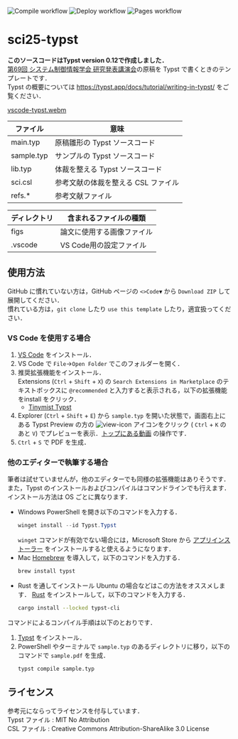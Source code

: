![Compile workflow](https://github.com/kimushun1101/sci25-typst/actions/workflows/compile.yml/badge.svg)
![Deploy workflow](https://github.com/kimushun1101/sci25-typst/actions/workflows/release.yml/badge.svg)
![Pages workflow](https://github.com/kimushun1101/sci25-typst/actions/workflows/gh-pages.yml/badge.svg)

# sci25-typst

**このソースコードはTypst version 0.12で作成しました．**  
[第69回 システム制御情報学会 研究発表講演会](https://sci25.iscie.or.jp/)の原稿を Typst で書くときのテンプレートです．  
Typst の概要については https://typst.app/docs/tutorial/writing-in-typst/ をご覧ください．  

[vscode-typst.webm](https://github.com/kimushun1101/typst-jp-conf-template/assets/13430937/f227b85b-0266-417b-a24a-54f28f9a71b8)


| ファイル     | 意味                           |
| ---------- | ------------------------------ |
| main.typ   | 原稿雛形の Typst ソースコード      |
| sample.typ | サンプルの Typst ソースコード      |
| lib.typ    | 体裁を整える Typst ソースコード    |
| sci.csl    | 参考文献の体裁を整える CSL ファイル |
| refs.*     | 参考文献ファイル                  |


| ディレクトリ    | 含まれるファイルの種類          |
| ------------- | --------------------------- |
| figs          | 論文に使用する画像ファイル      |
| .vscode       | VS Code用の設定ファイル       |


## 使用方法
GitHub に慣れていない方は，GitHub ページの `<>Code▼` から `Download ZIP` して展開してください．  
慣れている方は，`git clone` したり `use this template` したり，適宜扱ってください．

### VS Code を使用する場合
1. [VS Code](https://code.visualstudio.com/) をインストール．
2. VS Code で `File`→`Open Folder` でこのフォルダーを開く．  
3. 推奨拡張機能をインストール．  
  Extensions (`Ctrl` + `Shift` + `X`) の `Search Extensions in Marketplace` のテキストボックスに `@recommended` と入力すると表示される，以下の拡張機能をinstall をクリック．  
    - [Tinymist Typst](https://marketplace.visualstudio.com/items?itemName=myriad-dreamin.tinymist)
4. Explorer (`Ctrl` + `Shift` + `E`) から `sample.typ` を開いた状態で，画面右上にある Typst Preview の方の ![view-icon](https://github.com/kimushun1101/typst-jp-conf-template/assets/13430937/a44c52cb-d23a-4fdb-ac9f-dc2b47deb40a) アイコンをクリック (
 `Ctrl` + `K` のあと `V`) でプレビューを表示．[トップにある動画](#sci25-typst) の操作です．
5. `Ctrl` + `S` で PDF を生成．

### 他のエディターで執筆する場合

筆者は試せていませんが，他のエディターでも同様の拡張機能はありそうです．  
また，Typst のインストールおよびコンパイルはコマンドラインでも行えます．  
インストール方法は OS ごとに異なります．
- Windows
  PowerShell を開き以下のコマンドを入力する．
  ```powershell
  winget install --id Typst.Typst
  ```
  `winget` コマンドが有効でない場合には，Microsoft Store から [アプリインストーラー](https://apps.microsoft.com/detail/9nblggh4nns1) をインストールすると使えるようになります．
- Mac
  [Homebrew](https://brew.sh/ja/) を導入して，以下のコマンドを入力する．
  ```sh
  brew install typst
  ```
- Rust を通してインストール
  Ubuntu の場合などはこの方法をオススメします．
  [Rust](https://www.rust-lang.org/ja/tools/install) をインストールして，以下のコマンドを入力する．
  ```sh
  cargo install --locked typst-cli
  ```

コマンドによるコンパイル手順は以下のとおりです．
1. [Typst](https://typst.app/) をインストール．
2. PowerShell やターミナルで `sample.typ` のあるディレクトリに移り，以下のコマンドで `sample.pdf` を生成．
   ```
   typst compile sample.typ
   ```

## ライセンス
参考元にならってライセンスを付与しています．  
Typst ファイル : MIT No Attribution  
CSL ファイル : Creative Commons Attribution-ShareAlike 3.0 License  
